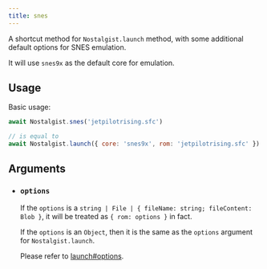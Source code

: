 ```yaml
---
title: snes
---
```


A shortcut method for `Nostalgist.launch` method, with some additional default options for SNES emulation.

It will use `snes9x` as the default core for emulation.

## Usage
Basic usage:
```js
await Nostalgist.snes('jetpilotrising.sfc')

// is equal to
await Nostalgist.launch({ core: 'snes9x', rom: 'jetpilotrising.sfc' })
```

## Arguments
+ ### `options`
  If the `options` is a `string | File | { fileName: string; fileContent: Blob }`, it will be treated as `{ rom: options }` in fact.

  If the `options` is an `Object`, then it is the same as the `options` argument for `Nostalgist.launch`.

  Please refer to [launch#options](/apis/launch/#options).
